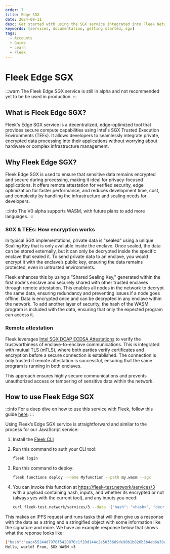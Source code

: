 ```yaml
---
order: 7
title: Edge SGX
date: 2024-09-11
desc: Get started with using the SGX service integrated into Fleek Network from the CLI and unlock a new level of security features
keywords: [services, documentation, getting started, sgx]
tags:
  - Accounts
  - Guide
  - Learn
  - Fleek
---
```


# Fleek Edge SGX

:::warn
The Fleek Edge SGX service is still in alpha and not recommended yet to be be used in production.
:::

## What is Fleek Edge SGX?

Fleek's Edge SGX service is a decentralized, edge-optimized tool that provides secure compute capabilities using Intel's SGX Trusted Execution Environments (TEEs). It allows developers to seamlessly integrate private, encrypted data processing into their applications without worrying about hardware or complex infrastructure management.

## Why Fleek Edge SGX?

Fleek Edge SGX is used to ensure that sensitive data remains encrypted and secure during processing, making it ideal for privacy-focused applications. It offers remote attestation for verified security, edge optimization for faster performance, and reduces development time, cost, and complexity by handling the infrastructure and scaling needs for developers.

:::info
The V0 alpha supports WASM, with future plans to add more languages.
:::

### SGX & TEEs: How encryption works

In typical SGX implementations, private data is "sealed" using a unique Sealing Key that is only available inside the enclave. Once sealed, the data can be stored externally, but it can only be decrypted inside the specific enclave that sealed it. To send private data to an enclave, you would encrypt it with the enclave’s public key, ensuring the data remains protected, even in untrusted environments.

Fleek enhances this by using a "Shared Sealing Key," generated within the first node's enclave and securely shared with other trusted enclaves through remote attestation. This enables all nodes in the network to decrypt the same data, ensuring redundancy and preventing issues if a node goes offline. Data is encrypted once and can be decrypted in any enclave within the network. To add another layer of security, the hash of the WASM program is included with the data, ensuring that only the expected program can access it.

### Remote attestation

Fleek leverages [Intel SGX DCAP ECDSA Attestations](https://www.intel.com/content/dam/develop/public/us/en/documents/intel-sgx-dcap-ecdsa-orientation.pdf) to verify the trustworthiness of enclave-to-enclave communications. This is integrated with mutual TLS (mTLS), where both parties verify certificates and encryption before a secure connection is established. The connection is only trusted if remote attestation is successful, ensuring that the same program is running in both enclaves.

This approach ensures highly secure communications and prevents unauthorized access or tampering of sensitive data within the network.

## How to use Fleek Edge SGX

:::info
For a deep dive on how to use this service with Fleek, follow this guide [here](https://fleek.xyz/guides/getting-started-fleek-functions-edge-sgx/).
:::

Using Fleek’s Edge SGX service is straightforward and similar to the process for our JavaScript service:

1. Install the [Fleek CLI](https://fleek.xyz/docs/cli/)

2. Run this command to auth your CLI tool:

   ```bash
   fleek login
   ```

3. Run this command to deploy:

   ```bash
   fleek functions deploy --name Myfunction --path my.wasm --sgx
   ```

4. You can invoke this function at https://fleek-test.network/services/3 with a payload containing hash, inputs, and whether its encrypted or not (always yes with the current tool), and any inputs you need:
   ```bash
   curl fleek-test.network/services/3 --data '{"hash": "<hash>", "decrypt": true}'
   ```

This makes an IPFS request and runs tasks that will then give us a response with the data as a string and a stringified object with some information like the signature and more. We have an example response below that shows what the reponse looks like:

```bash
{"hash":"eac455244d7970f5428070c1f28d144c2e5033689de98b1b826b5b4eb6a38a14","tree":"eac455244d7970f5428070c1f28d144c2e5033689de98b1b826b5b4eb6a38a14","signature":"3cf56fe96dcbd1e77c77e6867958a8d8e22cac3c310f1670288403950840f53109e26ef284db7edc3453b316e6d20fb2cf5873f601d96e5badc6e88d3d4b5f0201"}
Hello, world! From, SGX WASM <3
```
